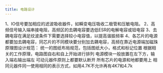 ```yaml
---
title: 电路设计
---
```


1、IO信号要加相应的滤波吸收器件，如瞬变电压吸收二极管和压敏电阻。 2、高频信号输入端串接电阻，高频区的去耦电容要选低ESR的电解电容或钽电容 3、去耦电容在满足纹波条件下需要选择较小电容值，以提高谐振频率 4、各芯片的电源都要加去耦电容，同芯片的不同模块要分别加去耦电容，高频在靠近电源端加磁珠 原理图设计规范： 统一的图纸布局规范，包括图纸大小，格式和标记位置 根据相关的工作原理，电路图自右和自上开始进行排列 电源模块一般放置在左下方，输入端右输出端左 可动元器件原则上都要默认断开 所有芯片的电源和地都要用上 相同元器件同一使用相同的表示方式，如用4.7K不允许再有4K7和4.7k